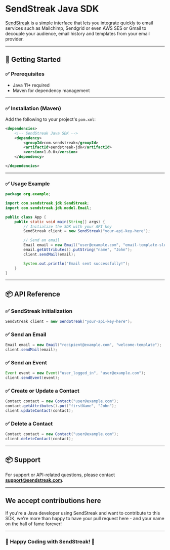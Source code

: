# SendStreak Java SDK

[SendStreak](https://www.sendstreak.com) is a simple interface that lets you integrate quickly to email services such as Mailchimp, Sendgrid or even AWS SES or Gmail to decouple your audience, email history and templates from your email provider.

---

## 🚀 Getting Started

### ✅ Prerequisites
- Java **11+** required
- Maven for dependency management

---

### ✅ Installation (Maven)
Add the following to your project's `pom.xml`:

```xml
<dependencies>
    <!-- SendStreak Java SDK -->
    <dependency>
        <groupId>com.sendstreak</groupId>
        <artifactId>sendstreak-jdk</artifactId>
        <version>1.0.0</version>
    </dependency>

</dependencies>
```

---

### ✅ Usage Example

```java
package org.example;

import com.sendstreak.jdk.SendStreak;
import com.sendstreak.jdk.model.Email;

public class App {
    public static void main(String[] args) {
        // Initialize the SDK with your API key
        SendStreak client = new SendStreak("your-api-key-here");

        // Send an email
        Email email = new Email("user@example.com", "email-template-slug");
        email.getAttributes().putString("name", "John");
        client.sendMail(email);

        System.out.println("Email sent successfully!");
    }
}

```

---

## 📦 API Reference

### ✅ **SendStreak Initialization**
```java
SendStreak client = new SendStreak("your-api-key-here");
```

### ✅ **Send an Email**
```java
Email email = new Email("recipient@example.com", "welcome-template");
client.sendMail(email);
```

### ✅ **Send an Event**
```java
Event event = new Event("user_logged_in", "user@example.com");
client.sendEvent(event);
```

### ✅ **Create or Update a Contact**
```java
Contact contact = new Contact("user@example.com");
contact.getAttributes().put("firstName", "John");
client.updateContact(contact);
```

### ✅ **Delete a Contact**
```java
Contact contact = new Contact("user@example.com");
client.deleteContact(contact);
```

---

## 📦 Support

For support or API-related questions, please contact **support@sendstreak.com**.

---

## We accept contributions here

If you're a Java developer using SendStreak and want to contribute to this SDK, we're more than happy to have your pull request here - and your name on the hall of fame forever!

---

### 🚀 **Happy Coding with SendStreak!** 🚀
